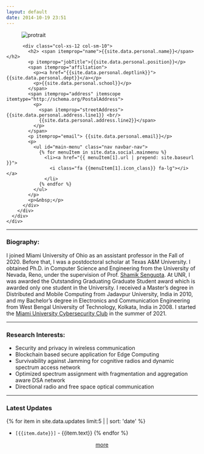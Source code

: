 ```yaml
---
layout: default
date: 2014-10-19 23:51
---
```



<div itemscope itemtype="http://schema.org/Person" >
  <div class="row">
  <div class="col-xs-12 col-sm-3 text-center">
    <figure>
      <img src="/assets/images/protrait.jpg" alt="protrait" class=" img-responsive">
    </figure>
  </div>
    <div class="col-sm-9">
      <div class="profile">
        <div class="col-sm-12">

          <div class="col-xs-12 col-sm-10">
            <h2> <span itemprop="name">{{site.data.personal.name}}</span></h2>
            <p itemprop="jobTitle">{{site.data.personal.position}}</p>
            <span itemprop="affiliation">
              <p><a href="{{site.data.personal.deptlink}}">{{site.data.personal.dept}}</a></p>
              <p>{{site.data.personal.school}}</p>
            </span>
            <span itemprop="address" itemscope itemtype="http://schema.org/PostalAddress">
              <p>
                <span itemprop="streetAddress">{{site.data.personal.address.line1}} <br/>
                {{site.data.personal.address.line2}}</span>
              </p>
            </span>
            <p itemprop="email"> {{site.data.personal.email}}</p>
            <p>
              <ul id="main-menu" class="nav navbar-nav">
                {% for menuItem in site.data.social.mainmenu %}
                  <li><a href="{{ menuItem[1].url | prepend: site.baseurl }}">
                    <i class="fa {{menuItem[1].icon_class}} fa-lg"></i> </a>
                  </li>
                {% endfor %}
              </ul>
            </p>
            <p>&nbsp;</p>
          </div>
        </div>
      </div>
    </div>
  </div>
</div>

----------------------------------

### Biography:
I joined Miami University of Ohio as an assistant professor in the Fall of 2020. Before that, I was a postdoctoral scholar at Texas A&M University. I obtained Ph.D. in Computer Science and Engineering from the University of Nevada, Reno, under the supervision of Prof. [Shamik Sengupta](http://www.cse.unr.edu/~shamik/). At UNR, I was awarded the Outstanding Graduating Graduate Student award which is awarded only one student in the University. I received a Master’s degree in Distributed and Mobile Computing from Jadavpur University, India in 2010, and my Bachelor’s degree in Electronics and Communication Engineering from West Bengal University of Technology, Kolkata, India in 2008. I started the [Miami University Cybersecurity Club](https://miamicyber.org/) in the summer of 2021.


___________________________________

### Research Interests:
- Security and privacy in wireless communication
- Blockchain based secure application for Edge Computing
- Survivability against Jamming for cognitive radios and dynamic spectrum access network
- Optimized spectrum assignment with fragmentation and aggregation aware DSA network
- Directional radio and free space optical communication

----------------------------------

### Latest Updates

{% for item in site.data.updates limit:5 | | sort: 'date' %}
- `[{{item.date}}]` - {{item.text}}
{% endfor %}

<div style="text-align:center;"><a href="/updates">more</a></div>
